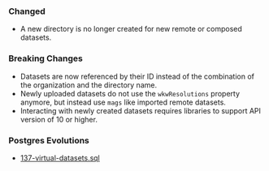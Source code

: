 ### Changed
- A new directory is no longer created for new remote or composed datasets.

### Breaking Changes
- Datasets are now referenced by their ID instead of the combination of the organization and the directory name. 
- Newly uploaded datasets do not use the `wkwResolutions` property anymore, but instead use `mags` like imported remote datasets.
- Interacting with newly created datasets requires libraries to support API version of 10 or higher.

### Postgres Evolutions
- [137-virtual-datasets.sql](conf/evolutions/137-virtual-datasets.sql)
